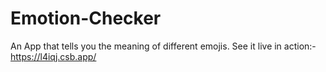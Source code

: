 # Emotion-Checker
An App that tells you the meaning of different emojis.
See it live in action:- https://l4iqj.csb.app/ 
